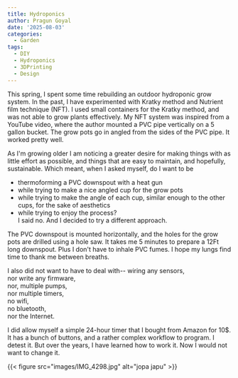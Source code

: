 ```yaml
---
title: Hydroponics   
author: Pragun Goyal
date: '2025-08-03'
categories:
  - Garden
tags:
  - DIY
  - Hydroponics
  - 3DPrinting
  - Design
---
```

This spring, I spent some time rebuilding an outdoor hydroponic grow system. In the past, I have experimented with Kratky method and Nutrient film technique (NFT).
I used small containers for the Kratky method, and was not able to grow plants effectively. My NFT system was inspired from a YouTube video, where the author
mounted a PVC pipe vertically on a 5 gallon bucket. The grow pots go in angled from the sides of the PVC pipe.
It worked pretty well.

As I'm growing older I am noticing a greater desire for making things with as little effort as possible, and things that are easy to maintain, and hopefully, sustainable.
Which meant, when I asked myself, do I want to be    
- thermoforming a PVC downspout with a heat gun  
- while trying to make a nice angled cup for the grow pots  
- while trying to make the angle of each cup, similar enough to the other cups, for the sake of aesthetics  
- while trying to enjoy the process?  
I said no. And I decided to try a different approach.

The PVC downspout  is mounted horizontally, and the holes for the grow pots are drilled using a hole saw. It takes me 5 minutes to prepare a 12Ft long downspout.
Plus I don't have to inhale PVC fumes. I hope my lungs find time to thank me between breaths.

I also did not want to have to deal with-- 
wiring any sensors,  
nor write any firmware,  
nor, multiple pumps,  
nor multiple timers,  
no wifi,  
no bluetooth,  
nor the Internet. 

I did allow myself a simple 24-hour timer that I bought from Amazon for 10$. It has a bunch of buttons,
and a rather complex workflow to program. I detest it. But over the years, I have learned how to work it. Now I would not want to change it.

{{< figure src="images/IMG_4298.jpg" alt="jopa japu" >}}
